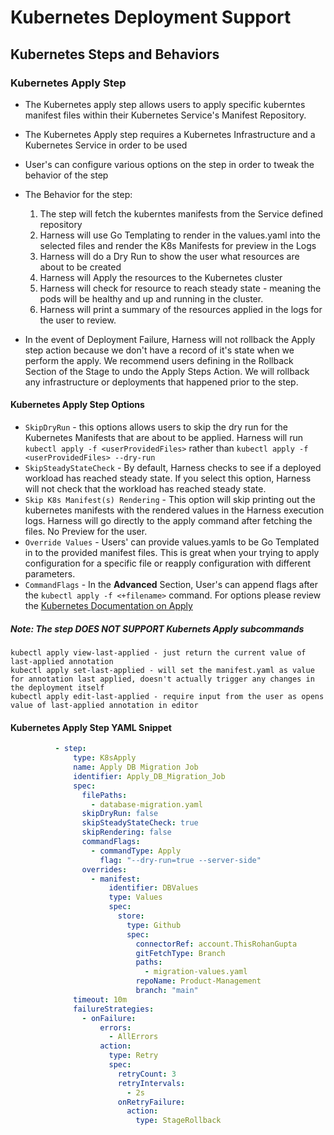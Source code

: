 # Kubernetes Deployment Support

## Kubernetes Steps and Behaviors

### Kubernetes Apply Step

- The Kubernetes apply step allows users to apply specific kuberntes manifest files within their Kubernetes Service's Manifest Repository.

- The Kubernetes Apply step requires a Kubernetes Infrastructure and a Kubernetes Service in order to be used

- User's can configure various options on the step in order to tweak the behavior of the step

- The Behavior for the step:
    1. The step will fetch the kuberntes manifests from the Service defined repository
    2. Harness will use Go Templating to render in the values.yaml into the selected files and render the K8s Manifests for preview in the Logs
    3. Harness will do a Dry Run to show the user what resources are about to be created
    4. Harness will Apply the resources to the Kubernetes cluster
    5. Harness will check for resource to reach steady state - meaning the pods will be healthy and up and running in the cluster.
    6. Harness will print a summary of the resources applied in the logs for the user to review.

- In the event of Deployment Failure, Harness will not rollback the Apply step action because we don't have a record of it's state when we perform the apply. We recommend users defining in the Rollback Section of the Stage to undo the Apply Steps Action. We will rollback any infrastructure or deployments that happened prior to the step.

#### Kubernetes Apply Step Options

- `SkipDryRun` - this options allows users to skip the dry run for the Kubernetes Manifests that are about to be applied. Harness will run `kubectl apply -f <userProvidedFiles>` rather than `kubectl apply -f <userProvidedFiles> --dry-run`
- `SkipSteadyStateCheck` - By default, Harness checks to see if a deployed workload has reached steady state. If you select this option, Harness will not check that the workload has reached steady state.
- `Skip K8s Manifest(s) Rendering` - This option will skip printing out the kubernetes manifests with the rendered values in the Harness execution logs. Harness will go directly to the apply command after fetching the files. No Preview for the user.
- `Override Values` - Users' can provide values.yamls to be Go Templated in to the provided manifest files. This is great when your trying to apply configuration for a specific file or reapply configuration with different parameters.
- `CommandFlags` - In the **Advanced** Section, User's can append flags after the `kubectl apply -f <+filename>` command. For options please review the [Kubernetes Documentation on Apply](https://kubernetes.io/docs/reference/generated/kubectl/kubectl-commands#apply)

##### Note: The step DOES NOT SUPPORT Kubernets Apply subcommands

```TEXT
kubectl apply view-last-applied - just return the current value of last-applied annotation
kubectl apply set-last-applied - will set the manifest.yaml as value for annotation last applied, doesn't actually trigger any changes in the deployment itself
kubectl apply edit-last-applied - require input from the user as opens value of last-applied annotation in editor
```

#### Kubernetes Apply Step YAML Snippet

```YAML
          - step:
              type: K8sApply
              name: Apply DB Migration Job
              identifier: Apply_DB_Migration_Job
              spec:
                filePaths:
                  - database-migration.yaml
                skipDryRun: false
                skipSteadyStateCheck: true
                skipRendering: false
                commandFlags: 
                  - commandType: Apply
                    flag: "--dry-run=true --server-side"
                overrides:
                  - manifest:
                      identifier: DBValues
                      type: Values
                      spec:
                        store:
                          type: Github
                          spec:
                            connectorRef: account.ThisRohanGupta
                            gitFetchType: Branch
                            paths:
                              - migration-values.yaml
                            repoName: Product-Management
                            branch: "main"
              timeout: 10m
              failureStrategies:
                - onFailure:
                    errors:
                      - AllErrors
                    action:
                      type: Retry
                      spec:
                        retryCount: 3
                        retryIntervals:
                          - 2s
                        onRetryFailure:
                          action:
                            type: StageRollback
```
